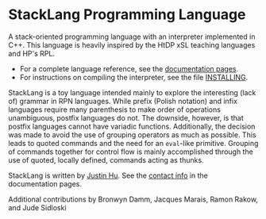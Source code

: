 # StackLang Programming Language

A stack-oriented programming language with an interpreter implemented in C++. This language is heavily inspired by the HtDP xSL teaching languages and HP's RPL.

* For a complete language reference, see the [documentation pages](https://justinhuprime.github.io/StackLang/index.html).
* For instructions on compiling the interpreter, see the file [INSTALLING](https://github.com/JustinHuPrime/StackLang/blob/dev/INSTALLING).

StackLang is a toy language intended mainly to explore the interesting (lack of) grammar in RPN languages. While prefix (Polish notation) and infix languages require many parenthesis to make order of operations unambiguous, postfix languages do not. The downside, however, is that postfix languages cannot have variadic functions. Additionally, the decision was made to avoid the use of grouping operators as much as possible. This leads to quoted commands and the need for an `eval`-like primitive. Grouping of commands together for control flow is mainly accomplished through the use of quoted, locally defined, commands acting as thunks.

StackLang is written by [Justin Hu](mailto:justin.hu@alumni.ubc.ca). See the [contact info](https://justinhuprime.github.io/StackLang/index.html#about) in the documentation pages.

Additional contributions by Bronwyn Damm, Jacques Marais, Ramon Rakow, and Jude Sidloski